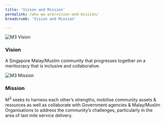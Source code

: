 ```yaml
---
title: 'Vision and Mission'
permalink: /who-we-are/vision-and-mission/
breadcrumb: 'Vision and Mission'

---
```



![M3 Vision](/images/vision.jpg)
### **Vision**
A Singapore Malay/Muslim community that progresses together on a meritocracy that is inclusive and collaborative.


![M3 Mission](/images/mission.jpg)
### **Mission**
M<sup>3</sup> seeks to harness each other’s strengths, mobilise community assets &amp; resources as well as collaborate with Government agencies &amp; Malay/Muslim Organisations to address the community’s challenges, particularly in the area of last mile service delivery.


